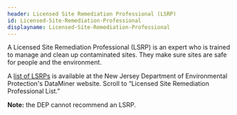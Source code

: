 ```yaml
---
header: Licensed Site Remediation Professional (LSRP)
id: Licensed-Site-Remediation-Professional
displayname: Licensed-Site-Remediation-Professional
---
```

A Licensed Site Remediation Professional (LSRP) is an expert who is trained to manage and clean up contaminated sites. They make sure sites are safe for people and the environment. 

A [list of LSRPs](https://njems.nj.gov/DataMiner/Search/SearchByCategory?isExternal=y&getCategory=y&catName=Site+Remediation) is available at the New Jersey Department of Environmental Protection's DataMiner website. Scroll to “Licensed Site Remediation Professional List.”  

**Note:** the DEP cannot recommend an LSRP.